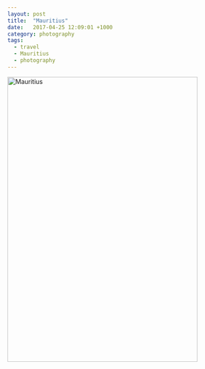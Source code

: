 ```yaml
---
layout: post
title:  "Mauritius"
date:   2017-04-25 12:09:01 +1000
category: photography
tags:
  - travel
  - Mauritius
  - photography
---
```

<a data-flickr-embed="true" data-header="true" data-footer="true"  href="https://www.flickr.com/photos/8397489@N04/albums/72157626488830261" title="Mauritius"><img src="https://c1.staticflickr.com/6/5230/5672308140_db3a21c799_z.jpg" width="427" height="640" alt="Mauritius"></a><script async src="//embedr.flickr.com/assets/client-code.js" charset="utf-8"></script>